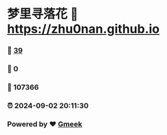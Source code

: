 # 梦里寻落花 :link: https://zhu0nan.github.io 
### :page_facing_up: [39](https://zhu0nan.github.io/tag.html) 
### :speech_balloon: 0 
### :hibiscus: 107366 
### :alarm_clock: 2024-09-02 20:11:30 
### Powered by :heart: [Gmeek](https://github.com/Meekdai/Gmeek)
